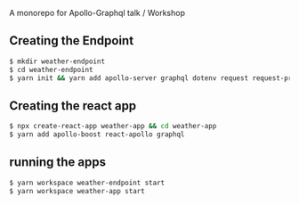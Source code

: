 A monorepo for Apollo-Graphql talk / Workshop

## Creating the Endpoint
```bash
$ mkdir weather-endpoint
$ cd weather-endpoint
$ yarn init && yarn add apollo-server graphql dotenv request request-promise-native
```

## Creating the react app
```bash
$ npx create-react-app weather-app && cd weather-app
$ yarn add apollo-boost react-apollo graphql
```

## running the apps
```bash
$ yarn workspace weather-endpoint start
$ yarn workspace weather-app start
```
